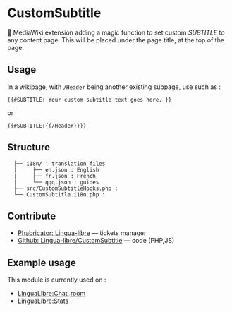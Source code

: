 # CustomSubtitle
🌻 MediaWiki extension adding a magic function to set custom *SUBTITLE* to any content page. This will be placed under the page title, at the top of the page.


## Usage
In a wikipage, with `/Header` being another existing subpage, use such as :
```
{{#SUBTITLE: Your custom subtitle text goes here. }}
```
or 
```
{{#SUBTITLE:{{/Header}}}}
```

## Structure
```
  ├── i18n/ : translation files
  |     ├── en.json : English
  |     ├── fr.json : French
  |     └── qqq.json : guides
  ├── src/CustomSubtitleHooks.php :
  └── CustomSubtitle.i18n.php :
```

## Contribute
- [Phabricator: Lingua-libre](https://phabricator.wikimedia.org/tag/lingua_libre/) — tickets manager
- [Github: Lingua-libre/CustomSubtitle](https://github.com/lingua-libre/CustomSubtitle) — code (PHP,JS)

## Example usage
This module is currently used on :
* [LinguaLibre:Chat_room](https://lingualibre.org/wiki/LinguaLibre:Chat_room)
* [LinguaLibre:Stats](https://lingualibre.org/wiki/LinguaLibre:Stats)
